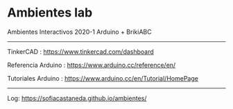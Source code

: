 # Ambientes lab
Ambientes Interactivos 2020-1
Arduino + BrikiABC

------

TinkerCAD : https://www.tinkercad.com/dashboard

Referencia Arduino : https://www.arduino.cc/reference/en/

Tutoriales Arduino : https://www.arduino.cc/en/Tutorial/HomePage

------

Log: https://sofiacastaneda.github.io/ambientes/


